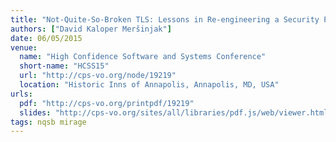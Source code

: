 ```yaml
---
title: "Not-Quite-So-Broken TLS: Lessons in Re-engineering a Security Protocol Specification and Implementation"
authors: ["David Kaloper Meršinjak"]
date: 06/05/2015
venue:
  name: "High Confidence Software and Systems Conference"
  short-name: "HCSS15"
  url: "http://cps-vo.org/node/19219"
  location: "Historic Inns of Annapolis, Annapolis, MD, USA"
urls:
  pdf: "http://cps-vo.org/printpdf/19219"
  slides: "http://cps-vo.org/sites/all/libraries/pdf.js/web/viewer.html?file=http://cps-vo.org/sites/default/files/bitcache/file/737eb57dcc3709935ab8ca46a0b9459f5084e7b7#page=1&zoom=auto,-23,430"
tags: nqsb mirage
---
```

